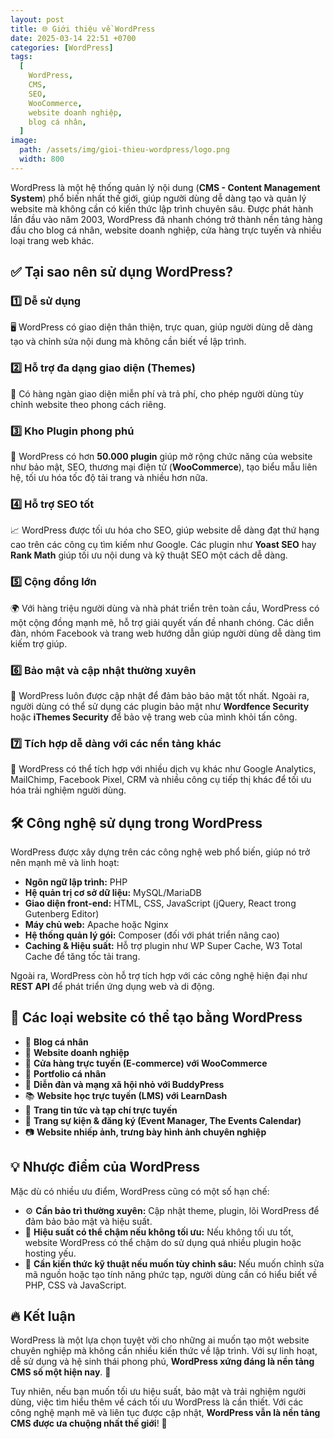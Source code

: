```yaml
---
layout: post
title: 🌐 Giới thiệu về WordPress
date: 2025-03-14 22:51 +0700
categories: [WordPress]
tags:
  [
    WordPress,
    CMS,
    SEO,
    WooCommerce,
    website doanh nghiệp,
    blog cá nhân,
  ]
image:
  path: /assets/img/gioi-thieu-wordpress/logo.png
  width: 800
---
```


WordPress là một hệ thống quản lý nội dung (**CMS - Content Management System**) phổ biến nhất thế giới, giúp người dùng dễ dàng tạo và quản lý website mà không cần có kiến thức lập trình chuyên sâu. Được phát hành lần đầu vào năm 2003, WordPress đã nhanh chóng trở thành nền tảng hàng đầu cho blog cá nhân, website doanh nghiệp, cửa hàng trực tuyến và nhiều loại trang web khác.

## ✅ **Tại sao nên sử dụng WordPress?**

### 1️⃣ **Dễ sử dụng**

🖥️ WordPress có giao diện thân thiện, trực quan, giúp người dùng dễ dàng tạo và chỉnh sửa nội dung mà không cần biết về lập trình.

### 2️⃣ **Hỗ trợ đa dạng giao diện (Themes)**

🎨 Có hàng ngàn giao diện miễn phí và trả phí, cho phép người dùng tùy chỉnh website theo phong cách riêng.

### 3️⃣ **Kho Plugin phong phú**

🔌 WordPress có hơn **50.000 plugin** giúp mở rộng chức năng của website như bảo mật, SEO, thương mại điện tử (**WooCommerce**), tạo biểu mẫu liên hệ, tối ưu hóa tốc độ tải trang và nhiều hơn nữa.

### 4️⃣ **Hỗ trợ SEO tốt**

📈 WordPress được tối ưu hóa cho SEO, giúp website dễ dàng đạt thứ hạng cao trên các công cụ tìm kiếm như Google. Các plugin như **Yoast SEO** hay **Rank Math** giúp tối ưu nội dung và kỹ thuật SEO một cách dễ dàng.

### 5️⃣ **Cộng đồng lớn**

🌍 Với hàng triệu người dùng và nhà phát triển trên toàn cầu, WordPress có một cộng đồng mạnh mẽ, hỗ trợ giải quyết vấn đề nhanh chóng. Các diễn đàn, nhóm Facebook và trang web hướng dẫn giúp người dùng dễ dàng tìm kiếm trợ giúp.

### 6️⃣ **Bảo mật và cập nhật thường xuyên**

🔐 WordPress luôn được cập nhật để đảm bảo bảo mật tốt nhất. Ngoài ra, người dùng có thể sử dụng các plugin bảo mật như **Wordfence Security** hoặc **iThemes Security** để bảo vệ trang web của mình khỏi tấn công.

### 7️⃣ **Tích hợp dễ dàng với các nền tảng khác**

🔗 WordPress có thể tích hợp với nhiều dịch vụ khác như Google Analytics, MailChimp, Facebook Pixel, CRM và nhiều công cụ tiếp thị khác để tối ưu hóa trải nghiệm người dùng.

## 🛠️ **Công nghệ sử dụng trong WordPress**

WordPress được xây dựng trên các công nghệ web phổ biến, giúp nó trở nên mạnh mẽ và linh hoạt:

- **Ngôn ngữ lập trình:** PHP
- **Hệ quản trị cơ sở dữ liệu:** MySQL/MariaDB
- **Giao diện front-end:** HTML, CSS, JavaScript (jQuery, React trong Gutenberg Editor)
- **Máy chủ web:** Apache hoặc Nginx
- **Hệ thống quản lý gói:** Composer (đối với phát triển nâng cao)
- **Caching & Hiệu suất:** Hỗ trợ plugin như WP Super Cache, W3 Total Cache để tăng tốc tải trang.

Ngoài ra, WordPress còn hỗ trợ tích hợp với các công nghệ hiện đại như **REST API** để phát triển ứng dụng web và di động.

## 🚀 **Các loại website có thể tạo bằng WordPress**

- 📝 **Blog cá nhân**
- 🏢 **Website doanh nghiệp**
- 🛒 **Cửa hàng trực tuyến (E-commerce) với WooCommerce**
- 🎨 **Portfolio cá nhân**
- 💬 **Diễn đàn và mạng xã hội nhỏ với BuddyPress**
- 📚 **Website học trực tuyến (LMS) với LearnDash**
- 📰 **Trang tin tức và tạp chí trực tuyến**
- 📅 **Trang sự kiện & đăng ký (Event Manager, The Events Calendar)**
- 📷 **Website nhiếp ảnh, trưng bày hình ảnh chuyên nghiệp**

## 💡 **Nhược điểm của WordPress**

Mặc dù có nhiều ưu điểm, WordPress cũng có một số hạn chế:

- ⚙️ **Cần bảo trì thường xuyên:** Cập nhật theme, plugin, lõi WordPress để đảm bảo bảo mật và hiệu suất.
- 🐌 **Hiệu suất có thể chậm nếu không tối ưu:** Nếu không tối ưu tốt, website WordPress có thể chậm do sử dụng quá nhiều plugin hoặc hosting yếu.
- 🔧 **Cần kiến thức kỹ thuật nếu muốn tùy chỉnh sâu:** Nếu muốn chỉnh sửa mã nguồn hoặc tạo tính năng phức tạp, người dùng cần có hiểu biết về PHP, CSS và JavaScript.

## 🔥 **Kết luận**

WordPress là một lựa chọn tuyệt vời cho những ai muốn tạo một website chuyên nghiệp mà không cần nhiều kiến thức về lập trình. Với sự linh hoạt, dễ sử dụng và hệ sinh thái phong phú, **WordPress xứng đáng là nền tảng CMS số một hiện nay**. 🚀

Tuy nhiên, nếu bạn muốn tối ưu hiệu suất, bảo mật và trải nghiệm người dùng, việc tìm hiểu thêm về cách tối ưu WordPress là cần thiết. Với các công nghệ mạnh mẽ và liên tục được cập nhật, **WordPress vẫn là nền tảng CMS được ưa chuộng nhất thế giới**! 🌟

